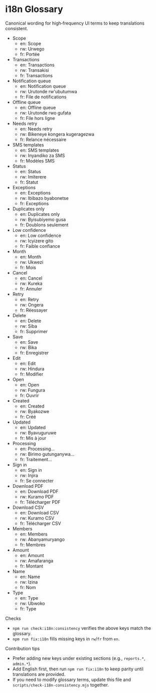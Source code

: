 # i18n Glossary

Canonical wording for high‑frequency UI terms to keep translations consistent.

- Scope
  - en: Scope
  - rw: Urwego
  - fr: Portée
- Transactions
  - en: Transactions
  - rw: Transakisi
  - fr: Transactions
- Notification queue
  - en: Notification queue
  - rw: Urutonde rw'ubutumwa
  - fr: File de notifications
- Offline queue
  - en: Offline queue
  - rw: Urutonde rwo gufata
  - fr: File hors ligne
- Needs retry
  - en: Needs retry
  - rw: Bikeneye kongera kugeragezwa
  - fr: Relance nécessaire
- SMS templates
  - en: SMS templates
  - rw: Inyandiko za SMS
  - fr: Modèles SMS
- Status
  - en: Status
  - rw: Imiterere
  - fr: Statut
- Exceptions
  - en: Exceptions
  - rw: Ibibazo byabonetse
  - fr: Exceptions
- Duplicates only
  - en: Duplicates only
  - rw: Byisubiyemo gusa
  - fr: Doublons seulement
- Low confidence
  - en: Low confidence
  - rw: Icyizere gito
  - fr: Faible confiance
- Month
  - en: Month
  - rw: Ukwezi
  - fr: Mois
- Cancel
  - en: Cancel
  - rw: Kureka
  - fr: Annuler
- Retry
  - en: Retry
  - rw: Ongera
  - fr: Réessayer
- Delete
  - en: Delete
  - rw: Siba
  - fr: Supprimer
- Save
  - en: Save
  - rw: Bika
  - fr: Enregistrer
- Edit
  - en: Edit
  - rw: Hindura
  - fr: Modifier
- Open
  - en: Open
  - rw: Fungura
  - fr: Ouvrir
- Created
  - en: Created
  - rw: Byakozwe
  - fr: Créé
- Updated
  - en: Updated
  - rw: Byavuguruwe
  - fr: Mis à jour
- Processing
  - en: Processing…
  - rw: Birimo gutunganywa…
  - fr: Traitement…
- Sign in
  - en: Sign in
  - rw: Injira
  - fr: Se connecter
- Download PDF
  - en: Download PDF
  - rw: Kuramo PDF
  - fr: Télécharger PDF
- Download CSV
  - en: Download CSV
  - rw: Kuramo CSV
  - fr: Télécharger CSV
- Members
  - en: Members
  - rw: Abanyamuryango
  - fr: Membres
- Amount
  - en: Amount
  - rw: Amafaranga
  - fr: Montant
- Name
  - en: Name
  - rw: Izina
  - fr: Nom
- Type
  - en: Type
  - rw: Ubwoko
  - fr: Type

Checks

- `npm run check:i18n:consistency` verifies the above keys match the glossary.
- `npm run fix:i18n` fills missing keys in `rw`/`fr` from `en`.

Contribution tips

- Prefer adding new keys under existing sections (e.g., `reports.*`, `admin.*`).
- Add English first, then run `npm run fix:i18n` to keep parity until
  translations are provided.
- If you need to modify glossary terms, update this file and
  `scripts/check-i18n-consistency.mjs` together.
